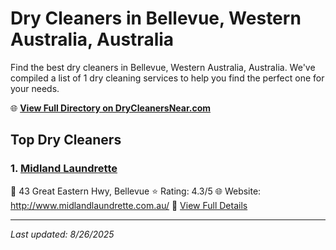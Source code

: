 # Dry Cleaners in Bellevue, Western Australia, Australia

Find the best dry cleaners in Bellevue, Western Australia, Australia. We've compiled a list of 1 dry cleaning services to help you find the perfect one for your needs.

🌐 **[View Full Directory on DryCleanersNear.com](https://drycleanersnear.com/city/Australia/Western%20Australia/Bellevue)**

## Top Dry Cleaners

### 1. [Midland Laundrette](https://drycleanersnear.com/dryCleaner/68ad16571d9ee695c9252f8a/midland-laundrette)
📍 43 Great Eastern Hwy, Bellevue
⭐ Rating: 4.3/5
🌐 Website: http://www.midlandlaundrette.com.au/
🔗 [View Full Details](https://drycleanersnear.com/dryCleaner/68ad16571d9ee695c9252f8a/midland-laundrette)


---

*Last updated: 8/26/2025*
